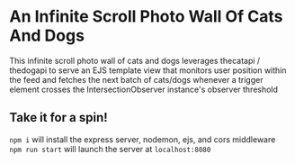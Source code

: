 # An Infinite Scroll Photo Wall Of Cats And Dogs

This infinite scroll photo wall of cats and dogs leverages thecatapi / thedogapi to serve an EJS template view that monitors user position within the feed and fetches the next batch of cats/dogs whenever a trigger element crosses the IntersectionObserver instance's observer threshold

## Take it for a spin!

`npm i` will install the express server, nodemon, ejs, and cors middleware  
`npm run start` will launch the server at `localhost:8080`
